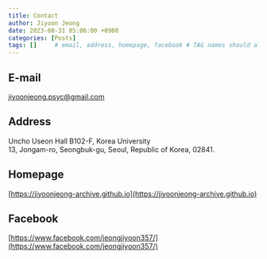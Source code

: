 ```yaml
---
title: Contact
author: Jiyoon Jeong
date: 2023-08-31 05:06:00 +0900
categories: [Posts]
tags: []     # email, address, homepage, facebook # TAG names should always be lowercase
---
```


## E-mail
jiyoonjeong.psyc@gmail.com 


## Address
Uncho Useon Hall B102-F, Korea University <br/>
13, Jongam-ro, Seongbuk-gu, Seoul, Republic of Korea, 02841.


## Homepage 
[https://jiyoonjeong-archive.github.io](https://jiyoonjeong-archive.github.io)


## Facebook
[https://www.facebook.com/jeongjiyoon357/](https://www.facebook.com/jeongjiyoon357/)